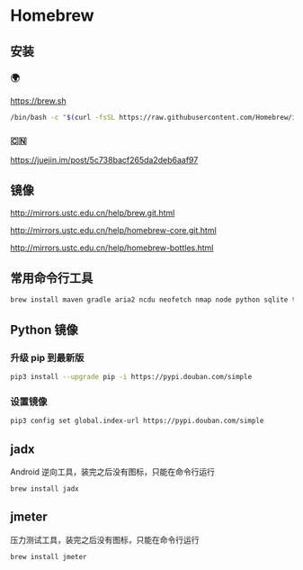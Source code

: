 # Homebrew

## 安装

### 🌍

https://brew.sh

```bash
/bin/bash -c "$(curl -fsSL https://raw.githubusercontent.com/Homebrew/install/master/install.sh)"
```

### 🇨🇳

https://juejin.im/post/5c738bacf265da2deb6aaf97

## 镜像

http://mirrors.ustc.edu.cn/help/brew.git.html

http://mirrors.ustc.edu.cn/help/homebrew-core.git.html

http://mirrors.ustc.edu.cn/help/homebrew-bottles.html

## 常用命令行工具

```bash
brew install maven gradle aria2 ncdu neofetch nmap node python sqlite tcpdump telnet tree wget watch
```

## Python 镜像

### 升级 pip 到最新版

```bash
pip3 install --upgrade pip -i https://pypi.douban.com/simple
```

### 设置镜像

```bash
pip3 config set global.index-url https://pypi.douban.com/simple
```

## jadx

Android 逆向工具，装完之后没有图标，只能在命令行运行

```bash
brew install jadx
```

## jmeter

压力测试工具，装完之后没有图标，只能在命令行运行

```bash
brew install jmeter
```
